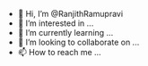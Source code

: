 - 👋 Hi, I’m @RanjithRamupravi
- 👀 I’m interested in ...
- 🌱 I’m currently learning ...
- 💞️ I’m looking to collaborate on ...
- 📫 How to reach me ...

<!---
RanjithRamupravi/RanjithRamupravi is a ✨ special ✨ repository because its `README.md` (this file) appears on your GitHub profile.
You can click the Preview link to take a look at your changes.
--->
